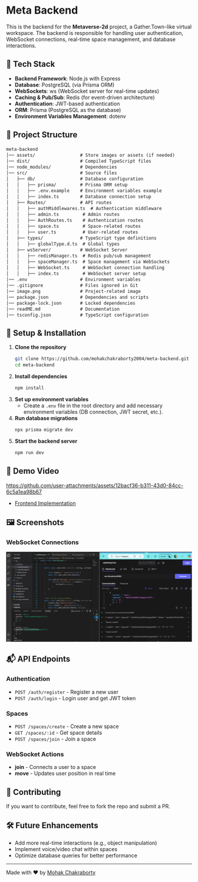 # Meta Backend

This is the backend for the **Metaverse-2d** project, a Gather.Town-like virtual workspace. The backend is responsible for handling user authentication, WebSocket connections, real-time space management, and database interactions. 

## 🚀 Tech Stack

- **Backend Framework**: Node.js with Express
- **Database**: PostgreSQL (via Prisma ORM)
- **WebSockets**: ws (WebSocket server for real-time updates)
- **Caching & Pub/Sub**: Redis (for event-driven architecture)
- **Authentication**: JWT-based authentication
- **ORM**: Prisma (PostgreSQL as the database)
- **Environment Variables Management**: dotenv

## 📂 Project Structure


```
meta-backend
│── assets/                 # Store images or assets (if needed)
│── dist/                   # Compiled TypeScript files
│── node_modules/           # Dependencies
│── src/                    # Source files
│   ├── db/                 # Database configuration
│   │   ├── prisma/         # Prisma ORM setup
│   │   ├── .env.example    # Environment variables example
│   │   ├── index.ts        # Database connection setup
│   ├── Routes/             # API routes
│   │   ├── authMiddlewares.ts  # Authentication middleware
│   │   ├── admin.ts         # Admin routes
│   │   ├── AuthRoutes.ts    # Authentication routes
│   │   ├── space.ts         # Space-related routes
│   │   ├── user.ts          # User-related routes
│   ├── types/              # TypeScript type definitions
│   │   ├── globalType.d.ts  # Global types
│   ├── wsServer/           # WebSocket Server
│   │   ├── redisManager.ts  # Redis pub/sub management
│   │   ├── spaceManager.ts  # Space management via WebSockets
│   │   ├── WebSocket.ts     # WebSocket connection handling
│   │   ├── index.ts         # WebSocket server setup
│── .env                    # Environment variables
│── .gitignore              # Files ignored in Git
│── image.png               # Project-related image
│── package.json            # Dependencies and scripts
│── package-lock.json       # Locked dependencies
│── readME.md               # Documentation
│── tsconfig.json           # TypeScript configuration
```

## 🔧 Setup & Installation

1. **Clone the repository**
   ```sh
   git clone https://github.com/mohakchakraborty2004/meta-backend.git
   cd meta-backend
   ```
2. **Install dependencies**
   ```sh
   npm install
   ```
3. **Set up environment variables**
   - Create a `.env` file in the root directory and add necessary environment variables (DB connection, JWT secret, etc.).
4. **Run database migrations**
   ```sh
   npx prisma migrate dev
   ```
5. **Start the backend server**
   ```sh
   npm run dev
   ```

## 🎥 Demo Video

https://github.com/user-attachments/assets/12bacf36-b311-43d0-84cc-6c5a1ea98b67

- [Frontend Implementation](https://github.com/mohakchakraborty2004/meta-frontend)



## 🖼️ Screenshots

### WebSocket Connections
![Websockets](assets/websocket.png)

## 📬 API Endpoints

### Authentication
- `POST /auth/register` - Register a new user
- `POST /auth/login` - Login user and get JWT token

### Spaces
- `POST /spaces/create` - Create a new space
- `GET /spaces/:id` - Get space details
- `POST /spaces/join` - Join a space

### WebSocket Actions
- **join** - Connects a user to a space
- **move** - Updates user position in real time

## 🔗 Contributing
If you want to contribute, feel free to fork the repo and submit a PR.

## 🛠 Future Enhancements
- Add more real-time interactions (e.g., object manipulation)
- Implement voice/video chat within spaces
- Optimize database queries for better performance

---
Made with ❤️ by [Mohak Chakraborty](https://github.com/mohakchakraborty2004)
